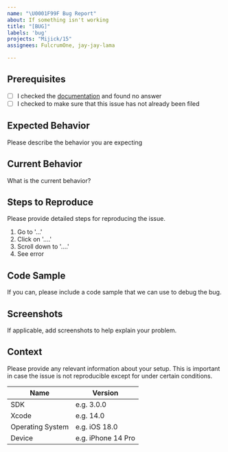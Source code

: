 ```yaml
---
name: "\U0001F99F Bug Report"
about: If something isn't working
title: "[BUG]"
labels: 'bug'
projects: "Mijick/15"
assignees: FulcrumOne, jay-jay-lama

---
```


## Prerequisites
- [ ] I checked the [documentation](https://github.com/Mijick/Camera/wiki) and found no answer
- [ ] I checked to make sure that this issue has not already been filed

## Expected Behavior
Please describe the behavior you are expecting

## Current Behavior
What is the current behavior?

## Steps to Reproduce
Please provide detailed steps for reproducing the issue.
1. Go to '...'
2. Click on '....'
3. Scroll down to '....'
4. See error

## Code Sample
If you can, please include a code sample that we can use to debug the bug.

## Screenshots
If applicable, add screenshots to help explain your problem.

## Context
Please provide any relevant information about your setup. This is important in case the issue is not reproducible except for under certain conditions.

| Name | Version |
| ------| ---------|
| SDK | e.g. 3.0.0 |
| Xcode | e.g. 14.0 |
| Operating System | e.g. iOS 18.0 |
| Device | e.g. iPhone 14 Pro |
